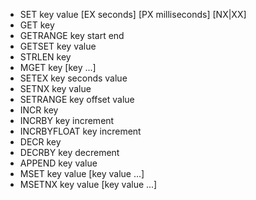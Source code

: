 
- SET key value [EX seconds] [PX milliseconds] [NX|XX]
- GET key
- GETRANGE key start end
- GETSET key value
- STRLEN key
- MGET key [key ...]
- SETEX key seconds value
- SETNX key value
- SETRANGE key offset value
- INCR key
- INCRBY key increment
- INCRBYFLOAT key increment
- DECR key
- DECRBY key decrement
- APPEND key value
- MSET key value [key value ...]
- MSETNX key value [key value ...]
